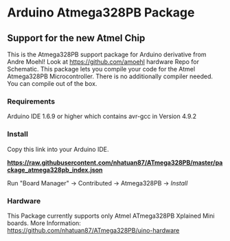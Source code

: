 # Arduino Atmega328PB Package
## Support for the new Atmel Chip


This is the Atmega328PB support package for Arduino derivative from Andre Moehl!
Look at https://github.com/amoehl hardware Repo for Schematic.
This package lets you compile your code for the Atmel Atmega328PB Microcontroller. There is no additionally compiler needed. You can compile out of the box.


### Requirements 
Arduino IDE 1.6.9 or higher which contains avr-gcc in Version 4.9.2

### Install
Copy this link into your Arduino IDE.

**https://raw.githubusercontent.com/nhatuan87/ATmega328PB/master/package_atmega328pb_index.json**

Run "Board Manager" -> Contributed -> Atmega328PB -> _Install_

### Hardware

This Package currently supports only Atmel ATmega328PB Xplained Mini boards. 
More Information: https://github.com/nhatuan87/ATmega328PB/uino-hardware


